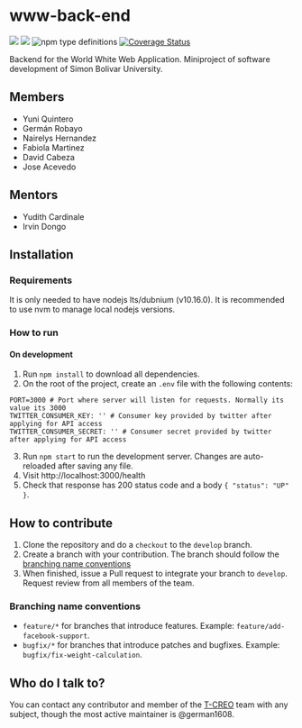 # www-back-end

![](https://img.shields.io/docker/automated/german1608/t-creo?style=flat-square) ![](https://img.shields.io/travis/t-creo/back-end/develop?style=flat-square) ![npm type definitions](https://img.shields.io/npm/types/typescript?style=flat-square) [![Coverage Status](https://coveralls.io/repos/github/t-creo/back-end/badge.svg?branch=develop)](https://coveralls.io/github/t-creo/back-end?branch=develop)

Backend for the World White Web Application. Miniproject of software development
of Simon Bolivar University.

## Members

* Yuni Quintero
* Germán Robayo
* Nairelys Hernandez
* Fabiola Martinez
* David Cabeza
* Jose Acevedo

## Mentors

* Yudith Cardinale
* Irvin Dongo

## Installation

### Requirements

It is only needed to have nodejs lts/dubnium (v10.16.0). It is recommended to use
nvm to manage local nodejs versions.

### How to run

#### On development

1. Run `npm install` to download all dependencies.
2. On the root of the project, create an `.env` file with the following contents:
```
PORT=3000 # Port where server will listen for requests. Normally its value its 3000
TWITTER_CONSUMER_KEY: '' # Consumer key provided by twitter after applying for API access
TWITTER_CONSUMER_SECRET: '' # Consumer secret provided by twitter after applying for API access
```
3. Run `npm start` to run the development server. Changes are auto-reloaded after
saving any file.
4. Visit http://localhost:3000/health
5. Check that response has 200 status code and a body `{ "status": "UP" }`.

## How to contribute

1. Clone the repository and do a `checkout` to the `develop` branch.
2. Create a branch with your contribution. The branch should follow the
[branching name conventions](#branching-name-conventions)
3. When finished, issue a Pull request to integrate your branch to `develop`.
Request review from all members of the team.

### Branching name conventions

* `feature/*` for branches that introduce features. Example: `feature/add-facebook-support`.
* `bugfix/*` for branches that introduce patches and bugfixes. Example: `bugfix/fix-weight-calculation`.

## Who do I talk to?

You can contact any contributor and member of the [T-CREO](https://github.com/t-creo)
team with any subject, though the most active maintainer is @german1608.
